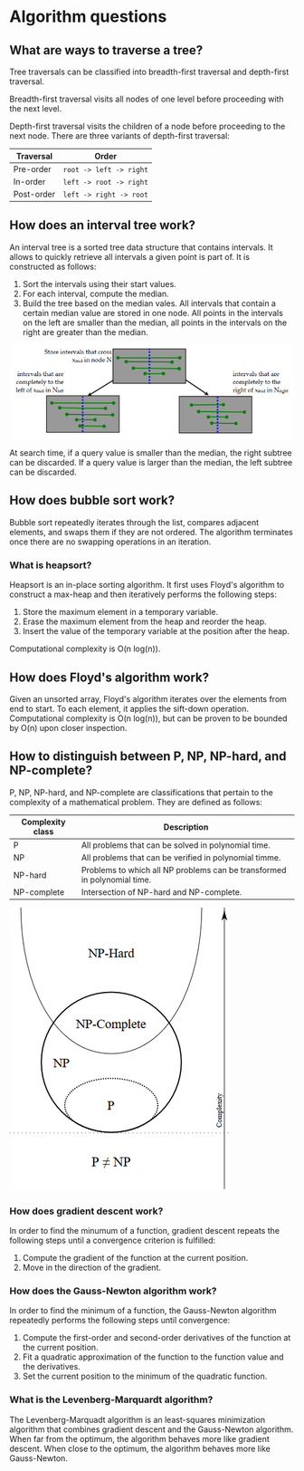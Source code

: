 # Algorithm questions

## What are ways to traverse a tree?

Tree traversals can be classified into breadth-first traversal and depth-first traversal.

Breadth-first traversal visits all nodes of one level before proceeding with the next level.

Depth-first traversal visits the children of a node before proceeding to the next node.
There are three variants of depth-first traversal:

| Traversal | Order |
| --- | --- |
| Pre-order | `root -> left -> right` |
| In-order | `left -> root -> right` |
| Post-order | `left -> right -> root` |

## How does an interval tree work?

An interval tree is a sorted tree data structure that contains intervals.
It allows to quickly retrieve all intervals a given point is part of.
It is constructed as follows:

1. Sort the intervals using their start values.
2. For each interval, compute the median.
3. Build the tree based on the median vales. 
   All intervals that contain a certain median value are stored in one node. 
   All points in the intervals on the left are smaller than the median, all points in the intervals on the right are greater than the median.

![Interval tree](img/interval_tree.png)

At search time, if a query value is smaller than the median, the right subtree can be discarded.
If a query value is larger than the median, the left subtree can be discarded.

## How does bubble sort work?

Bubble sort repeatedly iterates through the list, compares adjacent elements, and swaps them if they are not ordered.
The algorithm terminates once there are no swapping operations in an iteration.

### What is heapsort?

Heapsort is an in-place sorting algorithm.
It first uses Floyd's algorithm to construct a max-heap and then iteratively performs the following steps:

1. Store the maximum element in a temporary variable.
2. Erase the maximum element from the heap and reorder the heap.
3. Insert the value of the temporary variable at the position after the heap.

Computational complexity is O(n log(n)).

## How does Floyd's algorithm work?

Given an unsorted array, Floyd's algorithm iterates over the elements from end to start.
To each element, it applies the sift-down operation.
Computational complexity is O(n log(n)), but can be proven to be bounded by O(n) upon closer inspection.

## How to distinguish between P, NP, NP-hard, and NP-complete?

P, NP, NP-hard, and NP-complete are classifications that pertain to the complexity of a mathematical problem.
They are defined as follows:

| Complexity class | Description |
| --- | --- |
| P | All problems that can be solved in polynomial time. |
| NP | All problems that can be verified in polynomial timme. |
| NP-hard | Problems to which all NP problems can be transformed in polynomial time. |
| NP-complete | Intersection of NP-hard and NP-complete. |

![Graphical representation of the relationships between the different complexity classes](img/p_np.png)

### How does gradient descent work?

In order to find the minumum of a function, gradient descent repeats the following steps until a convergence criterion is fulfilled:

1. Compute the gradient of the function at the current position.
2. Move in the direction of the gradient.

### How does the Gauss-Newton algorithm work?

In order to find the minimum of a function, the Gauss-Newton algorithm repeatedly performs the following steps until convergence:

1. Compute the first-order and second-order derivatives of the function at the current position.
2. Fit a quadratic approximation of the function to the function value and the derivatives.
3. Set the current position to the minimum of the quadratic function.

### What is the Levenberg-Marquardt algorithm?

The Levenberg-Marquadt algorithm is an least-squares minimization algorithm that combines gradient descent and the Gauss-Newton algorithm.
When far from the optimum, the algorithm behaves more like gradient descent.
When close to the optimum, the algorithm behaves more like Gauss-Newton.
